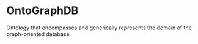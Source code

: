 # OntoGraphDB

Ontology that encompasses and generically represents the domain of the graph-oriented database.
